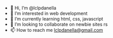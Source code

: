 - 👋 Hi, I’m @lclpdanella
- 👀 I’m interested in web development
- 🌱 I’m currently learning html, css, javascript
- 💞️ I’m looking to collaborate on newbie sites rs
- 📫 How to reach me lclpdanella@gmail.com

<!---
lclpdanella/lclpdanella is a ✨ special ✨ repository because its `README.md` (this file) appears on your GitHub profile.
You can click the Preview link to take a look at your changes.
--->
